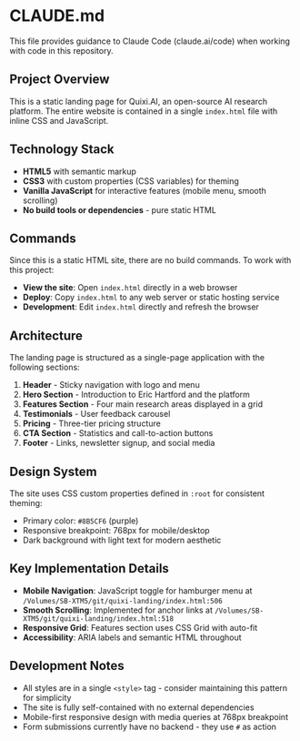 # CLAUDE.md

This file provides guidance to Claude Code (claude.ai/code) when working with code in this repository.

## Project Overview

This is a static landing page for Quixi.AI, an open-source AI research platform. The entire website is contained in a single `index.html` file with inline CSS and JavaScript.

## Technology Stack

- **HTML5** with semantic markup
- **CSS3** with custom properties (CSS variables) for theming
- **Vanilla JavaScript** for interactive features (mobile menu, smooth scrolling)
- **No build tools or dependencies** - pure static HTML

## Commands

Since this is a static HTML site, there are no build commands. To work with this project:

- **View the site**: Open `index.html` directly in a web browser
- **Deploy**: Copy `index.html` to any web server or static hosting service
- **Development**: Edit `index.html` directly and refresh the browser

## Architecture

The landing page is structured as a single-page application with the following sections:

1. **Header** - Sticky navigation with logo and menu
2. **Hero Section** - Introduction to Eric Hartford and the platform
3. **Features Section** - Four main research areas displayed in a grid
4. **Testimonials** - User feedback carousel
5. **Pricing** - Three-tier pricing structure
6. **CTA Section** - Statistics and call-to-action buttons
7. **Footer** - Links, newsletter signup, and social media

## Design System

The site uses CSS custom properties defined in `:root` for consistent theming:
- Primary color: `#8B5CF6` (purple)
- Responsive breakpoint: 768px for mobile/desktop
- Dark background with light text for modern aesthetic

## Key Implementation Details

- **Mobile Navigation**: JavaScript toggle for hamburger menu at `/Volumes/SB-XTM5/git/quixi-landing/index.html:506`
- **Smooth Scrolling**: Implemented for anchor links at `/Volumes/SB-XTM5/git/quixi-landing/index.html:518`
- **Responsive Grid**: Features section uses CSS Grid with auto-fit
- **Accessibility**: ARIA labels and semantic HTML throughout

## Development Notes

- All styles are in a single `<style>` tag - consider maintaining this pattern for simplicity
- The site is fully self-contained with no external dependencies
- Mobile-first responsive design with media queries at 768px breakpoint
- Form submissions currently have no backend - they use `#` as action